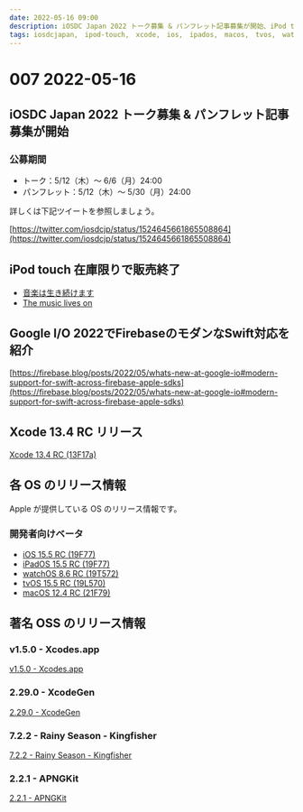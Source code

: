 ```yaml
---
date: 2022-05-16 09:00
description: iOSDC Japan 2022 トーク募集 & パンフレット記事募集が開始、iPod touch 在庫限りで販売終了、Xcode 13.4 RC リリース、ほか
tags: iosdcjapan,　ipod-touch,　xcode,　ios,　ipados,　macos,　tvos,　watchos,　xcodes,　xcodegen,　kingfisher,　apngkit
---
```

# 007 2022-05-16

## iOSDC Japan 2022 トーク募集 & パンフレット記事募集が開始
### 公募期間
- トーク：5/12（木）～ 6/6（月）24:00
- パンフレット：5/12（木）～ 5/30（月）24:00

詳しくは下記ツイートを参照しましょう。

[https://twitter.com/iosdcjp/status/1524645661865508864](https://twitter.com/iosdcjp/status/1524645661865508864)

## iPod touch 在庫限りで販売終了

- [音楽は生き続けます](https://www.apple.com/jp/newsroom/2022/05/the-music-lives-on/)
- [The music lives on](https://www.apple.com/newsroom/2022/05/the-music-lives-on/)

## Google I/O 2022でFirebaseのモダンなSwift対応を紹介
	
[https://firebase.blog/posts/2022/05/whats-new-at-google-io#modern-support-for-swift-across-firebase-apple-sdks](https://firebase.blog/posts/2022/05/whats-new-at-google-io#modern-support-for-swift-across-firebase-apple-sdks)


## Xcode 13.4 RC リリース

[Xcode 13.4 RC (13F17a)](https://developer.apple.com/news/releases/?id=05122022f)

## 各 OS のリリース情報

Apple が提供している OS のリリース情報です。

### 開発者向けベータ

- [iOS 15.5 RC (19F77)](https://developer.apple.com/news/releases/?id=05122022d)
- [iPadOS 15.5 RC (19F77)](https://developer.apple.com/news/releases/?id=05122022c)
- [watchOS 8.6 RC (19T572)](https://developer.apple.com/news/releases/?id=05122022b)
- [tvOS 15.5 RC (19L570)](https://developer.apple.com/news/releases/?id=05122022a)
- [macOS 12.4 RC (21F79)](https://developer.apple.com/news/releases/?id=05122022e)

## 著名 OSS のリリース情報
### v1.5.0 - Xcodes.app
[v1.5.0 - Xcodes.app](https://github.com/RobotsAndPencils/XcodesApp/releases/tag/v1.5.0b13)

### 2.29.0 - XcodeGen
[2.29.0 - XcodeGen](https://github.com/yonaskolb/XcodeGen/releases/tag/2.29.0)

### 7.2.2 - Rainy Season - Kingfisher
[7.2.2 - Rainy Season - Kingfisher](https://github.com/onevcat/Kingfisher/releases/tag/7.2.2)

### 2.2.1 - APNGKit
[2.2.1 - APNGKit](https://github.com/onevcat/APNGKit/releases/tag/2.2.1)

